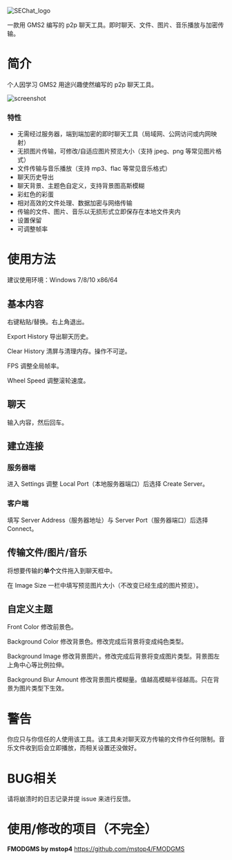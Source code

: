 ![SEChat_logo](https://user-images.githubusercontent.com/31349569/111941576-4a754580-8b0c-11eb-83a4-4d0c2c37cd79.png)

一款用 GMS2 编写的 p2p 聊天工具。即时聊天、文件、图片、音乐播放与加密传输。


<!--more-->

# 简介
个人因学习 GMS2 用途兴趣使然编写的 p2p 聊天工具。

![screenshot](https://user-images.githubusercontent.com/31349569/111941881-09316580-8b0d-11eb-89a1-b05aaa79db5d.png)


### 特性
* 无需经过服务器，端到端加密的即时聊天工具（局域网、公网访问或内网映射）
* 无损图片传输，可修改/自适应图片预览大小（支持 jpeg、png 等常见图片格式）
* 文件传输与音乐播放（支持 mp3、flac 等常见音乐格式）
* 聊天历史导出
* 聊天背景、主题色自定义，支持背景图高斯模糊
* 彩虹色的彩蛋
* 相对高效的文件处理、数据加密与网络传输
* 传输的文件、图片、音乐以无损形式立即保存在本地文件夹内
* 设置保留
* 可调整帧率

# 使用方法
建议使用环境：Windows 7/8/10 x86/64

## 基本内容
右键粘贴/替换。右上角退出。

Export History 导出聊天历史。

Clear History 清屏与清理内存。操作不可逆。

FPS 调整全局帧率。

Wheel Speed 调整滚轮速度。

## 聊天
输入内容，然后回车。

## 建立连接
### 服务器端
进入 Settings 调整 Local Port（本地服务器端口）后选择 Create Server。

### 客户端
填写 Server Address（服务器地址）与 Server Port（服务器端口）后选择 Connect。

## 传输文件/图片/音乐
将想要传输的**单个**文件拖入到聊天框中。

在 Image Size 一栏中填写预览图片大小（不改变已经生成的图片预览）。

## 自定义主题
Front Color 修改前景色。

Background Color 修改背景色。修改完成后背景将变成纯色类型。

Background Image 修改背景图片。修改完成后背景将变成图片类型。背景图左上角中心等比例拉伸。

Background Blur Amount 修改背景图片模糊量。值越高模糊半径越高。只在背景为图片类型下生效。

# 警告
你应只与你信任的人使用该工具。该工具未对聊天双方传输的文件作任何限制。音乐文件收到后会立即播放，而相关设置还没做好。

# BUG相关
请将崩溃时的日志记录并提 issue 来进行反馈。

# 使用/修改的项目（不完全）

**FMODGMS by mstop4**
https://github.com/mstop4/FMODGMS
